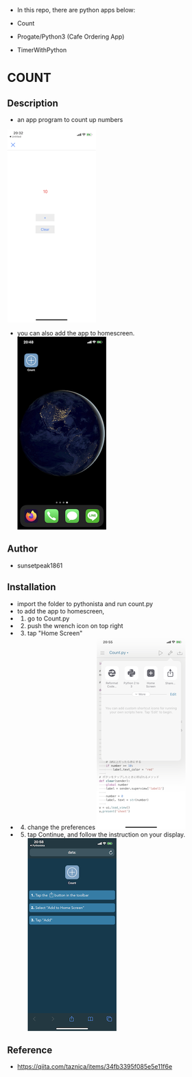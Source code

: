 - In this repo, there are python apps below:  	
  
-   Count 	
- 	Progate/Python3 	(Cafe Ordering App)
- 	TimerWithPython


# COUNT

## Description
- an app program to count up numbers

![PNG](IMG_0145.PNG)

- you can also add the app to homescreen.
![PNG](IMG_0147.PNG)

## Author
- sunsetpeak1861

## Installation
- import the folder to pythonista and run count.py
- to add the app to homescreen, 
- 1. go to Count.py
- 2. push the wrench icon on top right
- 3. tap "Home Screen"
- 4. change the preferences
![PNG](IMG_0148.PNG)
- 5. tap Continue, and follow the instruction on your display.
![PNG](IMG_0149.PNG)

## Reference
- https://qiita.com/taznica/items/34fb3395f085e5e11f6e
